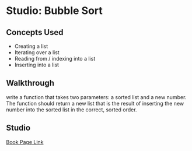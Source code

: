 # Studio: Bubble Sort

## Concepts Used

- Creating a list
- Iterating over a list
- Reading from / indexing into a list
- Inserting into a list

## Walkthrough

write a function that takes two parameters: a sorted list and a new number. The function should return a new list that is the result of inserting the new number into the sorted list in the correct, sorted order.

## Studio

[Book Page Link](https://runestone.launchcode.org/runestone/static/thinkcspy/Studios/bubble-sort.html)
